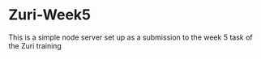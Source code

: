 # Zuri-Week5

This is a simple node server set up as a submission to the week 5 task of the Zuri training
